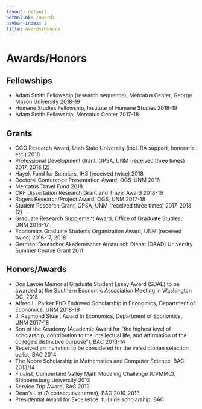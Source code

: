```yaml
---
layout: default
permalink: /awards
navbar-index: 3
title: Awards/Honors
---
```


Awards/Honors
========

Fellowships
-----------

- Adam Smith Fellowship (research sequence), Mercatus Center, George Mason University 2018-19
- Humane Studies Fellowship, Institute of Humane Studies 2018-19
- Adam Smith Fellowship, Mercatus Center 2017-18

Grants
------

- CGO Research Award, Utah State University (incl. RA support, honoraria, etc.) 2018
- Professional Development Grant, GPSA, UNM (received three times) 2017, 2018 (2)
- Hayek Fund for Scholars, IHS (received twice) 2018
- Doctoral Conference Presentation Award, OGS-UNM 2018
- Mercatus Travel Fund 2018
- CKF Dissertation Research Grant and Travel Award 2018-19
- Rogers Research/Project Award, OGS, UNM 2017-18
- Student Research Grant, GPSA, UNM (received three times) 2017, 2018 (2)
- Graduate Research Supplement Award, Office of Graduate Studies, UNM 2016-17
- Economics Graduate Students Organization Award, UNM (received twice) 2016-17, 2018
- German: Deutscher Akademischer Austausch Dienst (DAAD) University Summer Course Grant 2011


Honors/Awards
-------------
- Don Lavoie Memorial Graduate Student Essay Award (SDAE) to be awarded at the Southern Economic Association Meeting in Washington DC, 2018
- Alfred L. Parker PhD Endowed Scholarship in Economics, Department of Economics, UNM 2018-19
- J. Raymond Stuart Award in Economics, Department of Economics, UNM 2017-18
- Son of the Academy (Academic Award for “the highest level of scholarship, contribution to the intellectual life, and affirmation of the college’s distinctive purpose”), BAC 2013-14
- Received an invitation to be considered for the valedictorian selection ballot, BAC 2014
- The Nobre Scholarship in Mathematics and Computer Science, BAC 2013/14
- Finalist, Cumberland Valley Math Modeling Challenge (CVMMC), Shippensburg University 2013
- Service Trip Award, BAC 2012
- Dean’s List (9 consecutive terms), BAC 2010-2013
- Presidential Award for Excellence: full ride scholarship, BAC
